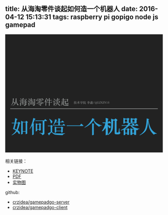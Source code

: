 title: 从海淘零件谈起如何造一个机器人
date: 2016-04-12 15:13:31
tags: raspberry pi gopigo node js gamepad
---

![从海淘零件谈起如何造一个机器人](/img/从海淘零件谈起如何造一个机器人.001.jpeg)


相关链接：

* [KEYNOTE](https://onedrive.live.com/redir?resid=54561A1F3D9AD481!7011&authkey=!AIdznI5NtRXvm28&ithint=file%2ckey)
* [PDF](https://onedrive.live.com/redir?resid=54561A1F3D9AD481!7013&authkey=!AJpOr09DZ7rpGJs&ithint=file%2cpdf)
* [实物图](https://www.zhihu.com/question/20212369/answer/94933812)

github:

* [crzidea/gamepadgo-server](https://github.com/crzidea/gamepadgo-server)
* [crzidea/gamepadgo-client](https://github.com/crzidea/gamepadgo-client)
